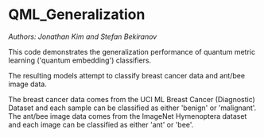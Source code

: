# QML_Generalization

_Authors: Jonathan Kim and Stefan Bekiranov_

This code demonstrates the generalization performance of quantum metric learning ('quantum embedding') classifiers.

The resulting models attempt to classify breast cancer data and ant/bee image data.

The breast cancer data comes from the UCI ML Breast Cancer (Diagnostic) Dataset and each sample can be classified as either 'benign' or 'malignant'.
The ant/bee image data comes from the ImageNet Hymenoptera dataset and each image can be classified as either 'ant' or 'bee'.
